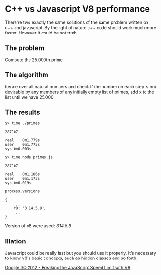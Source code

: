 # C++ vs Javascript V8 performance

There're two exactly the same solutions of the same problem written on c++ and javascript. By the light of nature c++ code should work much more faster. However it could be not truth.

## The problem

Compute the 25.000th prime

## The algorithm

Iterate over all natural numbers and check if the number on each step is not devisable by any members of any initially empty list of primes, add x to the list until we have 25.000

## The results

```
$> time ./primes

287107

real    0m1.779s
user    0m1.775s
sys 0m0.003s
```

```
$> time node primes.js

287107

real    0m1.186s
user    0m1.173s
sys 0m0.019s
```

```
process.versions

{
    ...
    v8: '3.14.5.9',
    ...
}
```

Version of v8 were used: *3.14.5.9*

## Illation

Javascript could be really fast but you should use it properly. It's necessary to know v8's basic concepts, such as hidden classes and so forth.

[Google I/O 2012 - Breaking the JavaScript Speed Limit with V8](http://www.youtube.com/watch?v=UJPdhx5zTaw)
